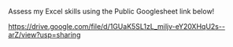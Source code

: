 Assess my Excel skills using the Public Googlesheet link below!

https://drive.google.com/file/d/1GUaK5SL1zL_miljv-eY20XHqU2s--arZ/view?usp=sharing
